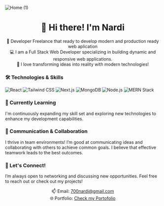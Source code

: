 
![Home (1)](https://github.com/user-attachments/assets/00f80d47-6128-4d56-a298-d663e09dec49)

<h1 align="center">👋 Hi there! I'm Nardi</h1>
<p align="center">
  🌟 Developer Freelance that ready to develop modern and production ready web aplication<br>
  💻 I am a Full Stack Web Developer specializing in building dynamic and responsive web applications.<br>
  🚀 I love transforming ideas into reality with modern technologies!
</p>

<h3>🛠️ Technologies & Skills</h3>
<p>
  <img src="https://img.shields.io/badge/React-61DAFB?style=flat-square&logo=react&logoColor=black" alt="React" />
  <img src="https://img.shields.io/badge/Tailwind%20CSS-06B6D4?style=flat-square&logo=tailwind-css&logoColor=white" alt="Tailwind CSS" />
  <img src="https://img.shields.io/badge/Next.js-000000?style=flat-square&logo=next.js&logoColor=white" alt="Next.js" />
  <img src="https://img.shields.io/badge/MongoDB-47A248?style=flat-square&logo=mongodb&logoColor=white" alt="MongoDB" />
  <img src="https://img.shields.io/badge/Node.js-8CC84B?style=flat-square&logo=nodedotjs&logoColor=white" alt="Node.js" />
  <img src="https://img.shields.io/badge/MERN%20Stack-4CAF50?style=flat-square&logo=mern&logoColor=white" alt="MERN Stack" />
</p>

<h3>🌱 Currently Learning</h3>
<p>
  I'm continuously expanding my skill set and exploring new technologies to enhance my development capabilities.
</p>

<h3>🤝 Communication & Collaboration</h3>
<p>
  I thrive in team environments! I’m good at communicating ideas and collaborating with others to achieve common goals. I believe that effective teamwork leads to the best outcomes.
</p>

<h3>💬 Let's Connect!</h3>
<p>
  I’m always open to networking and discussing new opportunities. Feel free to reach out or check out my projects!
</p>
<p align="center">
  📫 Email: <a href="mailto:700nardi@gmail.com">700nardi@gmail.com</a><br>
  🌐 Portfolio: <a href="your-portfolio-link.com">Check my Portofolio</a>
</p>
